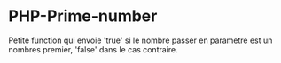 # PHP-Prime-number
Petite function qui envoie 'true' si le nombre passer en parametre est un nombres premier, 'false' dans le cas contraire.
